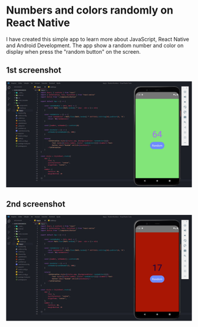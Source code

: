# Numbers and colors randomly on React Native

I have created this simple app to learn more about JavaScript, React Native and Android Development. The app show a random number and color on display when press the "random button" on the screen.

## 1st screenshot
<img src="1st-screenshot.jpg" alt="1st screenshot">

## 2nd screenshot
<img src="2nd-screenshot.jpg" alt="2nd screenshot">
